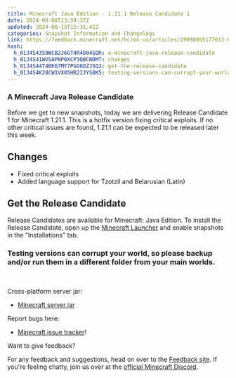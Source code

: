 ```yaml
---
title: Minecraft Java Edition - 1.21.1 Release Candidate 1
date: 2024-08-08T13:59:37Z
updated: 2024-08-15T15:31:42Z
categories: Snapshot Information and Changelogs
link: https://feedback.minecraft.net/hc/en-us/articles/29098855177613-Minecraft-Java-Edition-1-21-1-Release-Candidate-1
hash:
  h_01J4S43S9WCB2J6GT4R4D04SQR: a-minecraft-java-release-candidate
  h_01J4S41WVSAPNP0XCP3QBCN0MT: changes
  h_01J4S44T4BK67MY7PGG6DZJ5QJ: get-the-release-candidate
  h_01J4S4K28CW1VX85HB22JYS8K5: testing-versions-can-corrupt-your-world-so-please-backup-andor-run-them-in-a-different-folder-from-your-main-worlds
---
```


### A Minecraft Java Release Candidate

Before we get to new snapshots, today we are delivering Release Candidate 1 for Minecraft 1.21.1. This is a hotfix version fixing critical exploits. If no other critical issues are found, 1.21.1 can be expected to be released later this week.

## Changes

- Fixed critical exploits
- Added language support for Tzotzil and Belarusian (Latin)

## Get the Release Candidate

Release Candidates are available for Minecraft: Java Edition. To install the Release Candidate, open up the [Minecraft Launcher](https://www.minecraft.net/download.html) and enable snapshots in the "Installations" tab.

### Testing versions can corrupt your world, so please backup and/or run them in a different folder from your main worlds.

 

Cross-platform server jar:

- [Minecraft server jar](https://piston-data.mojang.com/v1/objects/e56720aba46f7f07238c4c054a160fc942da9f78/server.jar)

Report bugs here:

- [Minecraft issue tracker](https://piston-data.mojang.com/v1/objects/e56720aba46f7f07238c4c054a160fc942da9f78/server.jar)!

Want to give feedback?

For any feedback and suggestions, head on over to the [Feedback site](https://feedback.minecraft.net/). If you're feeling chatty, join us over at the [official Minecraft Discord](https://discordapp.com/invite/minecraft).

